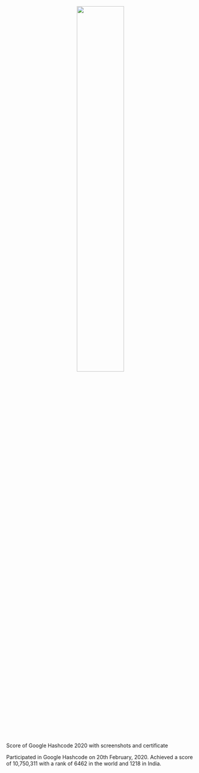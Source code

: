 <center><img src="https://www.google.com/images/branding/googlelogo/2x/googlelogo_color_272x92dp.png" width="50%"></center>


Score of Google Hashcode 2020 with screenshots and certificate 

Participated in Google Hashcode on 20th February, 2020.
Achieved a score of 10,750,311 with a rank of 6462 in the world and 1218 in India.